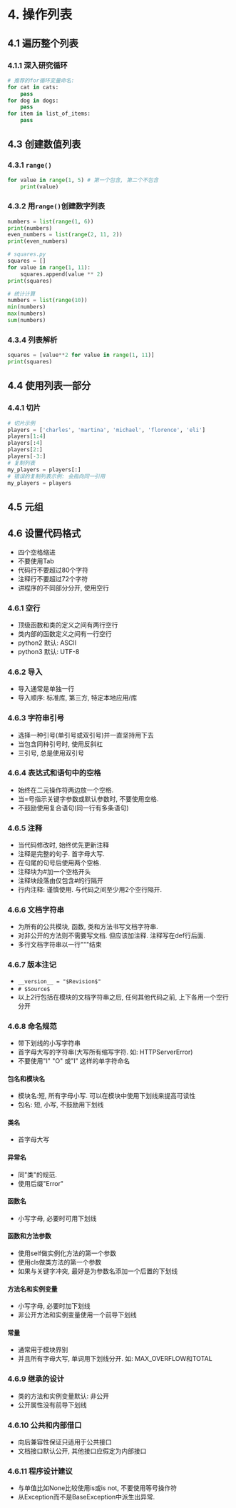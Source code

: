 # 4. 操作列表

## 4.1 遍历整个列表

### 4.1.1 深入研究循环

```python
# 推荐的for循环变量命名:
for cat in cats:
    pass
for dog in dogs:
    pass
for item in list_of_items:
    pass
```

## 4.3 创建数值列表

### 4.3.1 `range()`

```python
for value in range(1, 5) # 第一个包含, 第二个不包含
    print(value)
```

### 4.3.2 用`range()`创建数字列表

```python
numbers = list(range(1, 6))
print(numbers)
even_numbers = list(range(2, 11, 2))
print(even_numbers)
```

```python
# squares.py
squares = []
for value in range(1, 11):
    squares.append(value ** 2)
print(squares)
```

```python
# 统计计算
numbers = list(range(10))
min(numbers)
max(numbers)
sum(numbers)
```

### 4.3.4 列表解析

```python
squares = [value**2 for value in range(1, 11)]
print(squares)
```

## 4.4 使用列表一部分

### 4.4.1 切片

```python
# 切片示例
players = ['charles', 'martina', 'michael', 'florence', 'eli']
players[1:4]
players[:4]
players[2:]
players[-3:]
# 复制列表
my_players = players[:]
# 错误的复制列表示例: 会指向同一引用
my_players = players
```

## 4.5 元组

## 4.6 设置代码格式

- 四个空格缩进
- 不要使用Tab
- 代码行不要超过80个字符
- 注释行不要超过72个字符
- 讲程序的不同部分分开, 使用空行

### 4.6.1 空行

- 顶级函数和类的定义之间有两行空行
- 类内部的函数定义之间有一行空行
- python2 默认: ASCII
- python3 默认: UTF-8

### 4.6.2 导入

- 导入通常是单独一行
- 导入顺序: 标准库, 第三方, 特定本地应用/库

### 4.6.3 字符串引号

- 选择一种引号(单引号或双引号)并一直坚持用下去
- 当包含同种引号时, 使用反斜杠
- 三引号, 总是使用双引号

### 4.6.4 表达式和语句中的空格

- 始终在二元操作符两边放一个空格.
- 当=号指示关键字参数或默认参数时, 不要使用空格.
- 不鼓励使用复合语句(同一行有多条语句)

### 4.6.5 注释

- 当代码修改时, 始终优先更新注释
- 注释是完整的句子. 首字母大写.
- 在句尾的句号后使用两个空格.
- 注释块为#加一个空格开头
- 注释块段落由仅包含#的行隔开
- 行内注释: 谨慎使用. 与代码之间至少用2个空行隔开.


### 4.6.6 文档字符串

- 为所有的公共模块, 函数, 类和方法书写文档字符串. 
- 对非公开的方法则不需要写文档. 但应该加注释. 注释写在def行后面.
- 多行文档字符串以一行"""结束

### 4.6.7 版本注记

- `__version__ = "$Revision$"`
- `# $Source$`
- 以上2行包括在模块的文档字符串之后, 任何其他代码之前, 上下各用一个空行分开

### 4.6.8 命名规范

- 带下划线的小写字符串
- 首字母大写的字符串(大写所有缩写字符. 如: HTTPServerError)
- 不要使用"I" "O" 或"l" 这样的单字符命名

#### 包名和模块名

- 模块名:短, 所有字母小写. 可以在模块中使用下划线来提高可读性
- 包名: 短, 小写, 不鼓励用下划线

#### 类名

- 首字母大写

#### 异常名

- 同"类"的规范.
- 使用后缀"Error"

#### 函数名

- 小写字母, 必要时可用下划线

#### 函数和方法参数

- 使用self做实例化方法的第一个参数
- 使用cls做类方法的第一个参数
- 如果与关键字冲突, 最好是为参数名添加一个后置的下划线

#### 方法名和实例变量

- 小写字母, 必要时加下划线
- 非公开方法和实例变量使用一个前导下划线

#### 常量

- 通常用于模块界别
- 并且所有字母大写, 单词用下划线分开. 如: MAX_OVERFLOW和TOTAL

### 4.6.9 继承的设计

- 类的方法和实例变量默认: 非公开
- 公开属性没有前导下划线

### 4.6.10 公共和内部借口

- 向后兼容性保证只适用于公共接口
- 文档接口默认公开, 其他接口应假定为内部接口

### 4.6.11 程序设计建议

- 与单值比如None比较使用is或is not, 不要使用等号操作符
- 从Exception而不是BaseException中派生出异常.
